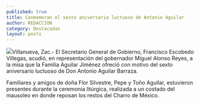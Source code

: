```yaml
---
published: true
title: Conmemoran el sexto aniversario luctuoso de Antonio Aguilar
author: REDACCION
category: Destacadas
layout: posts
---
```


![](http://i.imgur.com/5Ro3J2Im.jpg)Villanueva, Zac.-  El Secretario General de Gobierno, Francisco Escobedo Villegas, acudió, en representación del gobernador Miguel Alonso Reyes, a la misa que la Familia Aguilar Jiménez ofreció con motivo del sexto aniversario luctuoso de Don Antonio Aguilar Barraza. 
 
Familiares y amigos de doña Flor Silvestre, Pepe y Toño Aguilar, estuvieron presentes durante la ceremonia litúrgica, realizada a un costado del mausoleo en donde reposan los restos del Charro de México.

